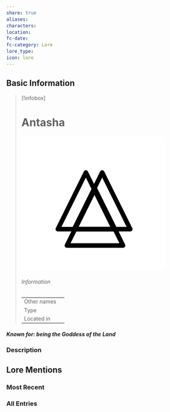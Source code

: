 ```yaml
---
share: true
aliases: 
characters: 
location: 
fc-date: 
fc-category: Lore
lore_type: 
icon: lore
---
```

## Basic Information
> [!infobox]
> # Antasha
> ![cover hsmall](../../zzz_attachments/Antasha.png)
> ###### Information
> |   |  |
> | ---- | ---- |
> | Other names | |
> | Type||
> | Located in | |
##### Known for: being the Goddess of the Land
### Description
## Lore Mentions
### Most Recent

### All Entries
